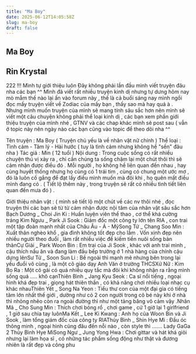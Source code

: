 ```yaml
---
title: "Ma Boy"
date: 2025-06-12T14:05:58Z
slug: ma-boy
draft: false
---
```


## Ma Boy

## Rin Krystal

222 !!! Mình tự giới thiệu luôn Đây không phải lần đầu mình viết truyện đâu nha các bạn ^^ Mình đã viết rất nhiều truyện kinh dị nhưng tự dưng hôm nay mò mẫm thế nào lại ấn vào forum này , thế là cả buổi sáng nay mình ngồi đọc mấy truyện viết về Zodiac của mấy bạn , thấy sao mà hay quá à  . Nhưng mình muốn truyện của mình sẽ mang tính sâu sắc hơn nên mình sẽ viết một câu chuyện không phải thể loại kinh dị , các bạn xem phần giới thiệu truyện của mình nhé , GTNV và các chap khác mình sẽ post sau ( vẫn ở topic này nên ngày nào các bạn cũng vào topic để theo dõi nha ^^ 
 
 
Tên truyện : Ma Boy ( Truyện chủ yếu là về nhân vật nữ chính )
Thể loại : Tình cảm - Tâm lý - Hài hước ( tuy là tình cảm nhưng không hề "sến" đâu nha  )
Tác giả : Min ( 12 tuổi )
Nội dung : Trong cuộc sống có rất nhiều chuyện thú vị xảy ra , chỉ cần chúng ta sống chậm lại một chút thôi thì sẽ cảm nhận được điều đó . Mỗi người , họ không hề liên quan đến nhau , hay cùng huyết thống nhưng họ cùng có 1 trái tim , cùng có chung một ước mơ , đó là luôn cố gắng để đạt lấy điều mình muốn mà đôi khi , họ quên mất điều mình đang có . ( Tiết lộ thêm này , trong truyện sẽ rất có nhiều tình tiết liên quan đến mưa đó ) .
 
 Giới thiệu nhân vật : ( mình sẽ tiết lộ một chút về các nv thôi nhé  , đọc truyện thì các bạn sẽ từ từ cảm nhận được nội tâm của nhân vật sâu sắc hơn  Bạch Dương _ Choi Jin Ki : Huấn luyện viên thể thao , cơ thể khá cường tráng Kim Ngưu _ Park Ji Sook : Giám đốc một công ty lớn tên RIA , con trai một tập đoàn mạnh nhất của Châu Âu - Á - MỹSong Tử _ Chang Soo Min : Xuất thân nghèo khổ , gia đình không tốt đẹp cho lắm . Vốn xinh đẹp nên nhiều người theo đuổi , làm rất nhiều việc để kiếm tiền nuôi sống bản thânCự Giải _ Park Woon Bin : Em trai của Ji Sook , khác với anh trai mình , cậu thích nấu ăn và đang làm đầu bếp trưởng ở 1 nhà hàng của chính cậu dựng lênSư Tử _ Soon Sun Li : Bề ngoài thì mạnh mẽ nhưng bên trong lại yếu đuổi vô cùng , là một cô giáo dạy Anh Văn ở trường THCSXử Nữ : Kim Bo Ra : Một cô gái có quá nhiều quy tắc mà đôi khi không nhận ra rằng mình sống quá ..... khô cạnThiên Bình _ Jang Kyu Seok : Ca sĩ nổi tiếng , ngoại hình khá đẹp trai , giọng hát thiên thần , có khả năng chơi nhiều loại nhạc cụ khác nhauThiên Yết _ Song Na Yeon : Tiểu thư con của một đại gia có tiếng tăm lớn nhất thế giới , dường như có 2 con người trong cô bé này khi ở nhà thì nhõng nhẽo còn ra ngoài đường thì như một tảng băng vô cảm vậy .Nhân Mã _ Cho Sung Min : Thích chơi bóng rổ , chơi game , cứ 1 giờ lại 1 girlfriend , 1 giờ sau chia tay luônMa Kết _ Lee Ki Kwang : Anh họ của Woon Bin và Ji Sook , làm tổng giám đốc của công ty RIAThủy Bình _ Shin Hye Mi : Đầu óc thông minh , ngoại hình cũng đâu đến nỗi nào , còn style thì ....... Lady GaGa 2 Thủy Bình Hye MiSong Ngư _ Jung Yong Hwa : Chơi gittar và hát khá giỏi nhưng lại làm họa sĩ , có những tác phẩm sống động như thật và đương nhiên là rất đẹp và công phu
